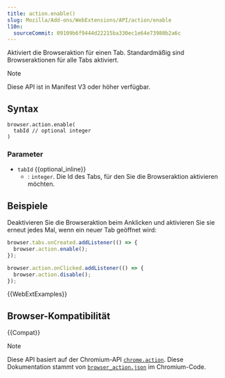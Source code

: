 ```yaml
---
title: action.enable()
slug: Mozilla/Add-ons/WebExtensions/API/action/enable
l10n:
  sourceCommit: 09109b6f9444d22215ba330ec1e64e73980b2a6c
---
```


Aktiviert die Browseraktion für einen Tab. Standardmäßig sind Browseraktionen für alle Tabs aktiviert.

> [!NOTE]
> Diese API ist in Manifest V3 oder höher verfügbar.

## Syntax

```js-nolint
browser.action.enable(
  tabId // optional integer
)
```

### Parameter

- `tabId` {{optional_inline}}
  - : `integer`. Die Id des Tabs, für den Sie die Browseraktion aktivieren möchten.

## Beispiele

Deaktivieren Sie die Browseraktion beim Anklicken und aktivieren Sie sie erneut jedes Mal, wenn ein neuer Tab geöffnet wird:

```js
browser.tabs.onCreated.addListener(() => {
  browser.action.enable();
});

browser.action.onClicked.addListener(() => {
  browser.action.disable();
});
```

{{WebExtExamples}}

## Browser-Kompatibilität

{{Compat}}

> [!NOTE]
> Diese API basiert auf der Chromium-API [`chrome.action`](https://developer.chrome.com/docs/extensions/reference/api/action#method-enable). Diese Dokumentation stammt von [`browser_action.json`](https://chromium.googlesource.com/chromium/src/+/master/chrome/common/extensions/api/browser_action.json) im Chromium-Code.
